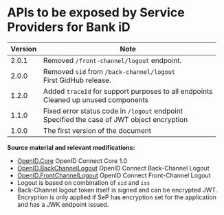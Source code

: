 # APIs to be exposed by Service Providers for Bank iD

| Version | Note                                                                                             |
|---------|--------------------------------------------------------------------------------------------------|
| 2.0.1   | Removed ```/front-channel/logout``` endpoint.                                                    |
| 2.0.0   | Removed ```sid``` from ```/back-channel/logout```<br>First GidHub release.                       |
| 1.2.0   | Added ```traceId``` for support purposes to all endpoints<br>Cleaned up unused components        |
| 1.1.0   | Fixed error status code in ```/logout``` endpoint<br>Specified the case of JWT object encryption |
| 1.0.0   | The first version of the document                                                                |

**Source material and relevant modifications:**

* [OpenID.Core](https://openid.net/specs/openid-connect-core-1_0.html) OpenID Connect Core 1.0
* [OpenID.BackChannelLogout](https://openid.net/specs/openid-connect-backchannel-1_0.html) OpenID Connect Back-Channel Logout
* [OpenID.FrontChannelLogout](https://openid.net/specs/openid-connect-frontchannel-1_0.html) OpenID Connect Front-Channel Logout
* Logout is based on combination of `sid` and `iss`
* Back-Channel logout token itself is signed and can be encrypted JWT. Encryption is only applied if SeP has encryption set for the application and has a JWK endpoint issued.
